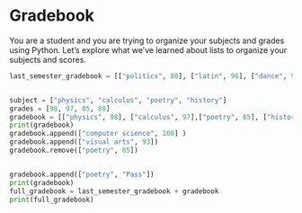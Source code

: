 # Gradebook
You are a student and you are trying to organize your subjects and grades using Python. Let’s explore what we’ve learned about lists to organize your subjects and scores.

```python
last_semester_gradebook = [["politics", 80], ["latin", 96], ["dance", 97], ["architecture", 65]]


subject = ["physics", "calculus", "poetry", "history"]
grades = [98, 97, 85, 88]
gradebook = [["physics", 98], ["calculus", 97],["poetry", 85], ["history", 88]]
print(gradebook)
gradebook.append(["computer science", 100] )
gradebook.append(["visual arts", 93])
gradebook.remove(["poetry", 85])


gradebook.append(["poetry", "Pass"])
print(gradebook)
full_gradebook = last_semester_gradebook + gradebook
print(full_gradebook)
```
